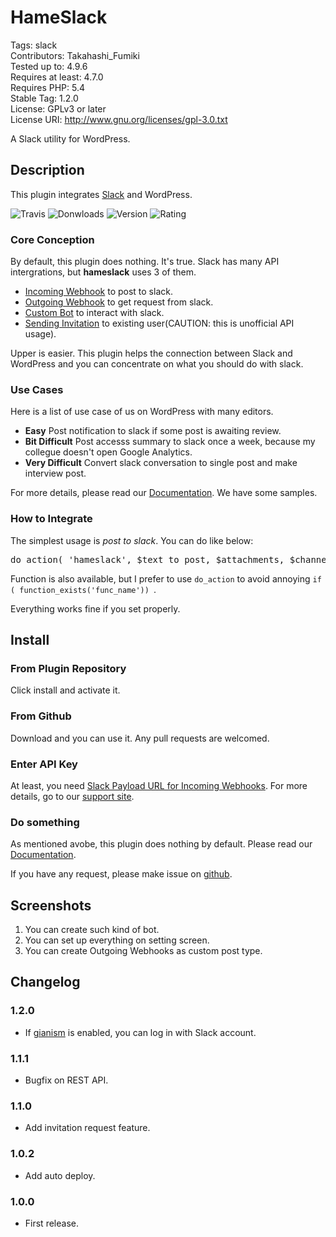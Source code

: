 # HameSlack

Tags: slack  
Contributors: Takahashi_Fumiki  
Tested up to: 4.9.6  
Requires at least: 4.7.0  
Requires PHP: 5.4  
Stable Tag: 1.2.0  
License: GPLv3 or later  
License URI: http://www.gnu.org/licenses/gpl-3.0.txt

A Slack utility for WordPress.

## Description

This plugin integrates [Slack](https://slack.com) and WordPress.

![Travis](https://travis-ci.org/hametuha/hameslack.svg)
![Donwloads](https://img.shields.io/wordpress/plugin/dt/hameslack.svg)
![Version](https://img.shields.io/wordpress/plugin/v/hameslack.svg)
![Rating](https://img.shields.io/wordpress/plugin/r/hameslack.svg)

### Core Conception

By default, this plugin does nothing. It's true. 
Slack has many API intergrations, but **hameslack** uses 3 of them.

- [Incoming Webhook](https://api.slack.com/incoming-webhooks) to post to slack.
- [Outgoing Webhook](https://api.slack.com/outgoing-webhooks) to get request from slack.
- [Custom Bot](https://api.slack.com/bot-users) to interact with slack.
- [Sending Invitation](https://github.com/ErikKalkoken/slackApiDoc/blob/master/users.admin.invite.md) to existing user(CAUTION: this is unofficial API usage).

Upper is easier. This plugin helps the connection between Slack and WordPress and you can concentrate on what you should do with slack.

### Use Cases

Here is a list of use case of us on WordPress with many editors.

- **Easy** Post notification to slack if some post is awaiting review.
- **Bit Difficult** Post accesss summary to slack once a week, because my collegue doesn't open Google Analytics.
- **Very Difficult** Convert slack conversation to single post and make interview post.

For more details, please read our [Documentation](https://gianism.info/add-on/hameslack/). We have some samples.

### How to Integrate

The simplest usage is *post to slack*. You can do like below:

<pre>
do_action( 'hameslack', $text_to_post, $attachments, $channel );
</pre>

Function is also available, but I prefer to use `do_action` to avoid annoying `if ( function_exists('func_name')) `.

Everything works fine if you set properly.


## Install

### From Plugin Repository

Click install and activate it.

### From Github

Download and you can use it. Any pull requests are welcomed.

### Enter API Key

At least, you need [Slack Payload URL for Incoming Webhooks](https://api.slack.com/incoming-webhooks). For more details, go to our [support site](https://gianism.info/add-on/hameslack/).

### Do something

As mentioned avobe, this plugin does nothing by default. Please read our [Documentation](https://gianism.info/add-on/hameslack/).

If you have any request, please make issue on [github](https://github.com/hametuha/hameslack).

## Screenshots

1. You can create such kind of bot.
2. You can set up everything on setting screen.
3. You can create Outgoing Webhooks as custom post type.

## Changelog

### 1.2.0

- If [gianism](https://wordpress.org/plugins/gianism) is enabled, you can log in with Slack account.

### 1.1.1

- Bugfix on REST API.

### 1.1.0

- Add invitation request feature.

### 1.0.2

- Add auto deploy.

### 1.0.0

- First release.
